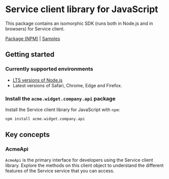 # Service client library for JavaScript

This package contains an isomorphic SDK (runs both in Node.js and in browsers) for Service client.



[Package (NPM)](https://www.npmjs.com/package/acme.widget.company.api) |
[Samples](https://github.com/Azure-Samples/azure-samples-js-management)

## Getting started

### Currently supported environments

- [LTS versions of Node.js](https://nodejs.org/about/releases/)
- Latest versions of Safari, Chrome, Edge and Firefox.


### Install the `acme.widget.company.api` package

Install the Service client library for JavaScript with `npm`:

```bash
npm install acme.widget.company.api
```


## Key concepts

### AcmeApi

`AcmeApi` is the primary interface for developers using the Service client library. Explore the methods on this client object to understand the different features of the Service service that you can access.

